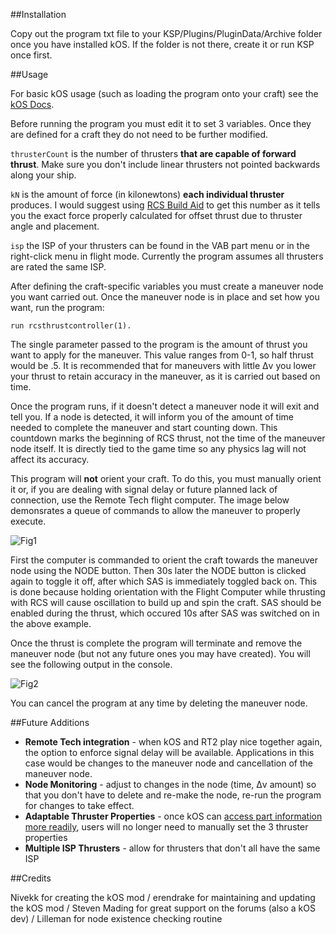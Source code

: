 ##Installation

Copy out the program txt file to your KSP/Plugins/PluginData/Archive folder once you have installed kOS. If the folder is not there, create it or run KSP once first.

##Usage

For basic kOS usage (such as loading the program onto your craft) see the [kOS Docs](http://ksp-kos.github.io/KOS_DOC/).

Before running the program you must edit it to set 3 variables. Once they are defined for a craft they do not need to be further modified.

`thrusterCount` is the number of thrusters **that are capable of forward thrust**. Make sure you don't include linear thrusters not pointed backwards along your ship.

`kN` is the amount of force (in kilonewtons) **each individual thruster** produces. I would suggest using [RCS Build Aid](http://forum.kerbalspaceprogram.com/threads/35996-0-23-RCS-Build-Aid-v0-4-4-New-average-center-of-mass-marker) to get this number as it tells you the exact force properly calculated for offset thrust due to thruster angle and placement.

`isp` the ISP of your thrusters can be found in the VAB part menu or in the right-click menu in flight mode. Currently the program assumes all thrusters are rated the same ISP.

After defining the craft-specific variables you must create a maneuver node you want carried out. Once the maneuver node is in place and set how you want, run the program:

`run rcsthrustcontroller(1).`

The single parameter passed to the program is the amount of thrust you want to apply for the maneuver. This value ranges from 0-1, so half thrust would be .5. It is recommended that for maneuvers with little Δv you lower your thrust to retain accuracy in the maneuver, as it is carried out based on time.

Once the program runs, if it doesn't detect a maneuver node it will exit and tell you. If a node is detected, it will inform you of the amount of time needed to complete the maneuver and start counting down. This countdown marks the beginning of RCS thrust, not the time of the maneuver node itself. It is directly tied to the game time so any physics lag will not affect its accuracy.

This program will **not** orient your craft. To do this, you must manually orient it or, if you are dealing with signal delay or future planned lack of connection, use the Remote Tech flight computer. The image below demonsrates a queue of commands to allow the maneuver to properly execute.

![Fig1](http://i.imgur.com/eUNQ6S6.jpg)

First the computer is commanded to orient the craft towards the maneuver node using the NODE button. Then 30s later the NODE button is clicked again to toggle it off, after which SAS is immediately toggled back on. This is done because holding orientation with the Flight Computer while thrusting with RCS will cause oscillation to build up and spin the craft. SAS should be enabled during the thrust, which occured 10s after SAS was switched on in the above example.

Once the thrust is complete the program will terminate and remove the maneuver node (but not any future ones you may have created). You will see the following output in the console.

![Fig2](http://i.imgur.com/eKCVBAo.jpg)

You can cancel the program at any time by deleting the maneuver node.

##Future Additions

- **Remote Tech integration** - when kOS and RT2 play nice together again, the option to enforce signal delay will be available. Applications in this case would be changes to the maneuver node and cancellation of the maneuver node.
- **Node Monitoring** - adjust to changes in the node (time, Δv amount) so that you don't have to delete and re-make the node, re-run the program for changes to take effect.
- **Adaptable Thruster Properties** - once kOS can [access part information more readily](http://forum.kerbalspaceprogram.com/threads/68089-0-24-kOS-Scriptable-Autopilot-System-v0-13-1-2014-7-18?p=1366067&viewfull=1#post1366067), users will no longer need to manually set the 3 thruster properties
- **Multiple ISP Thrusters** - allow for thrusters that don't all have the same ISP
 
##Credits

Nivekk for creating the kOS mod /
erendrake for maintaining and updating the kOS mod /
Steven Mading for great support on the forums (also a kOS dev) /
Lilleman for node existence checking routine
